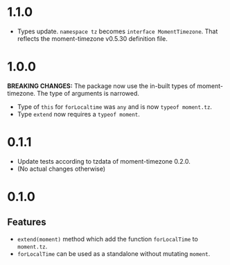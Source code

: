 # 1.1.0

- Types update. `namespace tz` becomes `interface MomentTimezone`. That reflects the moment-timezone v0.5.30 definition file.

# 1.0.0

**BREAKING CHANGES:**
The package now use the in-built types of moment-timezone. The type of arguments is narrowed.

- Type of `this` for `forLocaltime` was `any` and is now `typeof moment.tz`.
- Type `extend` now requires a `typeof moment`.

# 0.1.1

- Update tests according to tzdata of moment-timezone 0.2.0.
- (No actual changes otherwise)

# 0.1.0

## Features

- `extend(moment)` method which add the function `forLocalTime` to `moment.tz`.
- `forLocalTime` can be used as a standalone without mutating `moment`.
